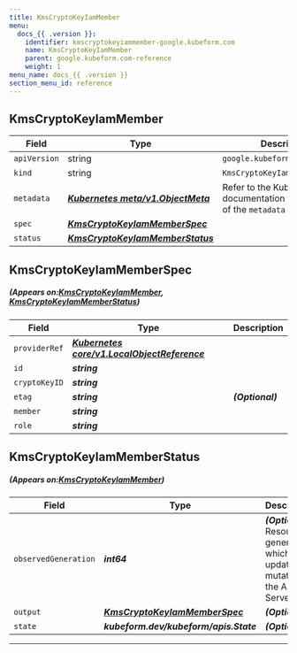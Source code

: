 ```yaml
---
title: KmsCryptoKeyIamMember
menu:
  docs_{{ .version }}:
    identifier: kmscryptokeyiammember-google.kubeform.com
    name: KmsCryptoKeyIamMember
    parent: google.kubeform.com-reference
    weight: 1
menu_name: docs_{{ .version }}
section_menu_id: reference
---
```


## KmsCryptoKeyIamMember
| Field | Type | Description |
| ------ | ----- | ----------- |
| `apiVersion` | string | `google.kubeform.com/v1alpha1` |
|    `kind` | string | `KmsCryptoKeyIamMember` |
| `metadata` | ***[Kubernetes meta/v1.ObjectMeta](https://kubernetes.io/docs/reference/generated/kubernetes-api/v1.13/#objectmeta-v1-meta)***|Refer to the Kubernetes API documentation for the fields of the `metadata` field.|
| `spec` | ***[KmsCryptoKeyIamMemberSpec](#KmsCryptoKeyIamMemberSpec)***||
| `status` | ***[KmsCryptoKeyIamMemberStatus](#KmsCryptoKeyIamMemberStatus)***||
## KmsCryptoKeyIamMemberSpec
##### (Appears on:[KmsCryptoKeyIamMember](#KmsCryptoKeyIamMember), [KmsCryptoKeyIamMemberStatus](#KmsCryptoKeyIamMemberStatus))
| Field | Type | Description |
| ------ | ----- | ----------- |
| `providerRef` | ***[Kubernetes core/v1.LocalObjectReference](https://kubernetes.io/docs/reference/generated/kubernetes-api/v1.13/#localobjectreference-v1-core)***||
| `id` | ***string***||
| `cryptoKeyID` | ***string***||
| `etag` | ***string***| ***(Optional)*** |
| `member` | ***string***||
| `role` | ***string***||
## KmsCryptoKeyIamMemberStatus
##### (Appears on:[KmsCryptoKeyIamMember](#KmsCryptoKeyIamMember))
| Field | Type | Description |
| ------ | ----- | ----------- |
| `observedGeneration` | ***int64***| ***(Optional)*** Resource generation, which is updated on mutation by the API Server.|
| `output` | ***[KmsCryptoKeyIamMemberSpec](#KmsCryptoKeyIamMemberSpec)***| ***(Optional)*** |
| `state` | ***kubeform.dev/kubeform/apis.State***| ***(Optional)*** |
---
